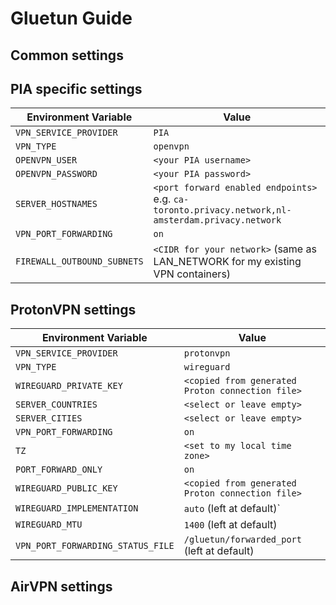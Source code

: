 # Gluetun Guide

## Common settings

## PIA specific settings

| Environment Variable | Value |
|----------------------|-------|
| `VPN_SERVICE_PROVIDER` | `PIA` |
| `VPN_TYPE` | `openvpn` |
| `OPENVPN_USER` | `<your PIA username>` |
| `OPENVPN_PASSWORD` | `<your PIA password>` |
| `SERVER_HOSTNAMES` | `<port forward enabled endpoints>` e.g. `ca-toronto.privacy.network,nl-amsterdam.privacy.network` |
| `VPN_PORT_FORWARDING` | `on` |
| `FIREWALL_OUTBOUND_SUBNETS` | `<CIDR for your network>` (same as LAN_NETWORK for my existing VPN containers) |

## ProtonVPN settings

| Environment Variable | Value |
|----------------------|-------|
| `VPN_SERVICE_PROVIDER` | `protonvpn` |
| `VPN_TYPE` | `wireguard` |
| `WIREGUARD_PRIVATE_KEY` | `<copied from generated Proton connection file>` |
| `SERVER_COUNTRIES` | `<select or leave empty>` |
| `SERVER_CITIES` | `<select or leave empty>` |
| `VPN_PORT_FORWARDING` | `on` |
| `TZ` | `<set to my local time zone>` |
| `PORT_FORWARD_ONLY` | `on` |
| `WIREGUARD_PUBLIC_KEY` | `<copied from generated Proton connection file>` |
| `WIREGUARD_IMPLEMENTATION` | `auto` (left at default)` |
| `WIREGUARD_MTU` | `1400` (left at default) |
| `VPN_PORT_FORWARDING_STATUS_FILE` | `/gluetun/forwarded_port` (left at default) |

## AirVPN settings

